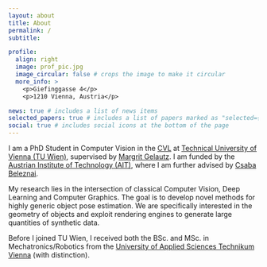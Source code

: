 ```yaml
---
layout: about
title: About
permalink: /
subtitle:

profile:
  align: right
  image: prof_pic.jpg
  image_circular: false # crops the image to make it circular
  more_info: >
    <p>Giefinggasse 4</p>
    <p>1210 Vienna, Austria</p>

news: true # includes a list of news items
selected_papers: true # includes a list of papers marked as "selected={true}"
social: true # includes social icons at the bottom of the page
---
```

I am a PhD Student in Computer Vision in the [CVL](https://cvl.tuwien.ac.at/) at [Technical University of Vienna (TU Wien)](https://www.tuwien.at/en/), 
supervised by [Margrit Gelautz](https://informatics.tuwien.ac.at/people/margrit-gelautz). I am funded by the [Austrian Institute of Technology (AIT)](https://www.ait.ac.at/en/), where I am further advised by 
[Csaba Beleznai](https://publications.ait.ac.at/de/persons/csaba.beleznai).

My research lies in the intersection of classical Computer Vision, Deep Learning and Computer Graphics. The goal is to develop novel methods for highly generic object pose estimation.
We are specifically interested in the geometry of objects and exploit rendering engines to generate large quantities of synthetic data.

Before I joined TU Wien, I received both the BSc. and MSc. in Mechatronics/Robotics from the [University of Applied Sciences Technikum Vienna](https://www.technikum-wien.at/en/) (with distinction).